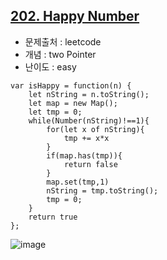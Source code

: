 ## [202. Happy Number](https://leetcode.com/problems/happy-number/description/?envType=problem-list-v2&envId=two-pointers)

- 문제출처 : leetcode
- 개념 : two Pointer
- 난이도 : easy


```
var isHappy = function(n) {
    let nString = n.toString();
    let map = new Map();
    let tmp = 0;
    while(Number(nString)!==1){
        for(let x of nString){
            tmp += x*x
        }
        if(map.has(tmp)){
            return false
        }
        map.set(tmp,1)
        nString = tmp.toString();
        tmp = 0;
    }
    return true
};
```

![image](https://github.com/user-attachments/assets/a4f3ae87-602f-4197-89c1-b83773562123)
